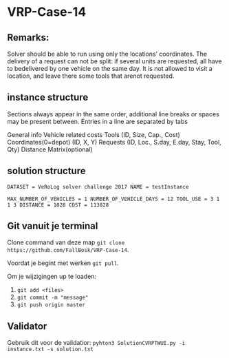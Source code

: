 # VRP-Case-14

## Remarks:
Solver  should  be  able  to  run  using  only  the  locations’ coordinates.
The delivery of a request can not be split:  if several units are requested, all have to bedelivered by one vehicle on the same day.
It is not allowed to visit a location, and leave there some tools that arenot requested.

## instance structure
Sections always appear in the same order, additional line breaks or spaces may be present between.
Entries in a line are separated by tabs

General info
Vehicle related costs 
Tools (ID, Size, Cap., Cost)
Coordinates(0=depot) (ID, X, Y) 
Requests (ID, Loc., S.day, E.day, Stay, Tool, Qty)
Distance Matrix(optional)

## solution structure
`DATASET = VeRoLog solver challenge 2017
NAME = testInstance`

`MAX_NUMBER_OF_VEHICLES = 1
NUMBER_OF_VEHICLE_DAYS = 12
TOOL_USE = 3 1 1 3
DISTANCE = 1028
COST = 113828`

## Git vanuit je terminal
Clone command van deze map `git clone https://github.com/FallBosk/VRP-Case-14`.

Voordat je begint met werken `git pull`.

Om je wijzigingen up te loaden:
1) `git add <files>`
2) `git commit -m "message"`
3) `git push origin master`

## Validator
Gebruik dit voor de validatior:
`pyhton3 SolutionCVRPTWUI.py -i instance.txt -s solution.txt`
